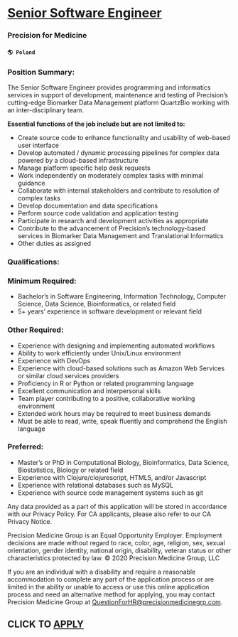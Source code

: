 # [Senior Software Engineer](https://www.remotewlb.com/apply/senior-software-engineer-66800)  
### Precision for Medicine  
#### `🌎 Poland`  

### Position Summary:

The Senior Software Engineer provides programming and informatics services in support of development, maintenance and testing of Precision’s cutting-edge Biomarker Data Management platform QuartzBio working with an inter-disciplinary team.

 **Essential functions of the job include but are not limited to:**

  * Create source code to enhance functionality and usability of web-based user interface
  * Develop automated / dynamic processing pipelines for complex data powered by a cloud-based infrastructure
  * Manage platform specific help desk requests
  * Work independently on moderately complex tasks with minimal guidance
  * Collaborate with internal stakeholders and contribute to resolution of complex tasks
  * Develop documentation and data specifications
  * Perform source code validation and application testing
  * Participate in research and development activities as appropriate
  * Contribute to the advancement of Precision’s technology-based services in Biomarker Data Management and Translational Informatics
  * Other duties as assigned

### Qualifications:

### Minimum Required:

  * Bachelor’s in Software Engineering, Information Technology, Computer Science, Data Science, Bioinformatics, or related field
  * 5+ years’ experience in software development or relevant field

### Other Required:

  * Experience with designing and implementing automated workflows
  * Ability to work efficiently under Unix/Linux environment
  * Experience with DevOps
  * Experience with cloud-based solutions such as Amazon Web Services or similar cloud services providers
  * Proficiency in R or Python or related programming language
  * Excellent communication and interpersonal skills
  * Team player contributing to a positive, collaborative working environment
  * Extended work hours may be required to meet business demands
  * Must be able to read, write, speak fluently and comprehend the English language

### Preferred:

  * Master’s or PhD in Computational Biology, Bioinformatics, Data Science, Biostatistics, Biology or related field
  * Experience with Clojure/clojurescript, HTML5, and/or Javascript
  * Experience with relational databases such as MySQL
  * Experience with source code management systems such as git

Any data provided as a part of this application will be stored in accordance with our Privacy Policy. For CA applicants, please also refer to our CA Privacy Notice.

Precision Medicine Group is an Equal Opportunity Employer. Employment decisions are made without regard to race, color, age, religion, sex, sexual orientation, gender identity, national origin, disability, veteran status or other characteristics protected by law. © 2020 Precision Medicine Group, LLC

If you are an individual with a disability and require a reasonable accommodation to complete any part of the application process or are limited in the ability or unable to access or use this online application process and need an alternative method for applying, you may contact Precision Medicine Group at QuestionForHR@precisionmedicinegrp.com.

  
## CLICK TO [APPLY](https://www.remotewlb.com/apply/senior-software-engineer-66800)

